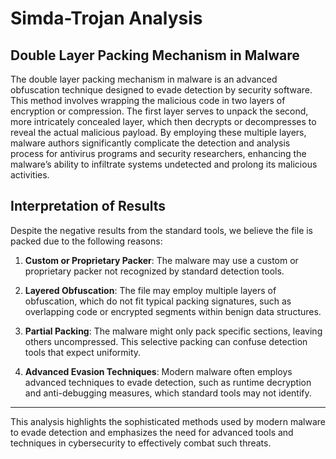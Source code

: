 # Simda-Trojan Analysis

## Double Layer Packing Mechanism in Malware

The double layer packing mechanism in malware is an advanced obfuscation technique designed to evade detection by security software. This method involves wrapping the malicious code in two layers of encryption or compression. The first layer serves to unpack the second, more intricately concealed layer, which then decrypts or decompresses to reveal the actual malicious payload. By employing these multiple layers, malware authors significantly complicate the detection and analysis process for antivirus programs and security researchers, enhancing the malware’s ability to infiltrate systems undetected and prolong its malicious activities.

## Interpretation of Results

Despite the negative results from the standard tools, we believe the file is packed due to the following reasons:

1. **Custom or Proprietary Packer**: The malware may use a custom or proprietary packer not recognized by standard detection tools.

2. **Layered Obfuscation**: The file may employ multiple layers of obfuscation, which do not fit typical packing signatures, such as overlapping code or encrypted segments within benign data structures.

3. **Partial Packing**: The malware might only pack specific sections, leaving others uncompressed. This selective packing can confuse detection tools that expect uniformity.

4. **Advanced Evasion Techniques**: Modern malware often employs advanced techniques to evade detection, such as runtime decryption and anti-debugging measures, which standard tools may not identify.

---

This analysis highlights the sophisticated methods used by modern malware to evade detection and emphasizes the need for advanced tools and techniques in cybersecurity to effectively combat such threats.
